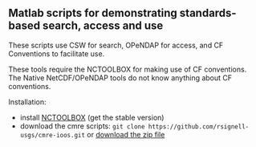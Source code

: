 ## Matlab scripts for demonstrating standards-based search, access and use
These scripts use CSW for search, OPeNDAP for access, and CF Conventions to facilitate use.

These tools require the NCTOOLBOX for making use of CF conventions.   The Native NetCDF/OPeNDAP tools do not know anything about CF conventions. 

Installation:
* install [NCTOOLBOX](http://nctoolbox.github.io/nctoolbox/) (get the stable version)
* download the cmre scripts: `git clone https://github.com/rsignell-usgs/cmre-ioos.git` or [download the zip file](https://github.com/rsignell-usgs/cmre-ioos/archive/master.zip)

